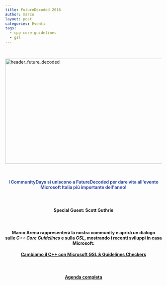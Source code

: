 ```yaml
---
title: FutureDecoded 2016
author: marco
layout: post
categories: Eventi
tags:
  - cpp-core-guidelines
  - gsl
---
```



<span style="color: #ffffff;"> </span>

<a href="http://www.communitydays.it/">
</a><a href="http://aka.ms/italiancppcommunity"><img class="aligncenter wp-image-6318" src="http://www.italiancpp.org/wp-content/uploads/2013/06/header_future_decoded-1024x659.png" alt="header_future_decoded" width="526" height="338" /></a>

<span style="color: #ffffff;"> </span>
<h4 style="text-align: center;"><span style="color: #2945a4;">I CommunityDays si uniscono a FutureDecoded per dare vita all'evento Microsoft Italia più importante dell'anno!</span></h4>
<h4 style="text-align: center;"><span style="color: #ffffff;"> </span></h4>
<h4 style="text-align: center;">Special Guest: Scott Guthrie</h4>
&nbsp;
<h4 style="text-align: center;">Marco Arena rappresenterà la nostra community e aprirà un dialogo sulle <em>C++ Core Guidelines</em> e sulla <em>GSL</em>, mostrando i recenti sviluppi in casa Microsoft:</h4>
<h4 style="text-align: center;"><a href="http://www.communitydays.it/events/2016/dev06/" target="_blank" rel="noopener noreferrer">Cambiamo il C++ con Microsoft GSL &amp; Guidelines Checkers</a></h4>
&nbsp;
<h4 style="text-align: center;"><a href="http://www.communitydays.it/events/2016/">Agenda completa</a></h4>
<h4 style="text-align: center;"></h4>
